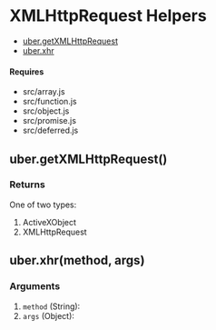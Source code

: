 # XMLHttpRequest Helpers

* [uber.getXMLHttpRequest](#getXMLHttpRequest)
* [uber.xhr](#xhr)

#### Requires
* src/array.js
* src/function.js
* src/object.js
* src/promise.js
* src/deferred.js

## <a name="getXMLHttpRequest">uber.getXMLHttpRequest()</a>

### Returns
One of two types:
1. ActiveXObject
2. XMLHttpRequest


## <a name="xhr">uber.xhr(method, args)</a>

### Arguments
1. `method` (String):
2. `args` (Object):
